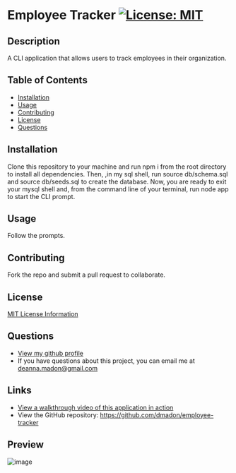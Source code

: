 
  
  # Employee Tracker [![License: MIT](https://img.shields.io/badge/License-MIT-yellow.svg)](https://opensource.org/licenses/MIT)

  ## Description
  A CLI application that allows users to track employees in their organization.

  ## Table of Contents

  * [Installation](#installation)
  * [Usage](#usage)
  * [Contributing](#contributing)
  * [License](#license)
  * [Questions](#questions)

  ## Installation
  Clone this repository to your machine and run npm i from the root directory to install all dependencies. Then, ,in  my sql shell, run source db/schema.sql and source db/seeds.sql to create the database. Now, you are ready to exit your mysql shell and, from the command line of your terminal, run node app to start the CLI prompt.

  ## Usage
  Follow the prompts.

  ## Contributing
  Fork the repo and submit a pull request to collaborate.


  ## License

  [MIT License Information](https://opensource.org/licenses/MIT)

  ## Questions

  * [View my github profile](https://github.com/dmadon)
  * If you have questions about this project, you can email me at deanna.madon@gmail.com

  ## Links
  * [View a walkthrough video of this application in action](https://drive.google.com/file/d/1h5-eh-_ar2j0zkfTWQkm_2GM3YMl8wTp/view?usp=sharing)
  * View the GitHub repository: https://github.com/dmadon/employee-tracker

  ## Preview
  
  ![image](https://user-images.githubusercontent.com/99852346/185541572-827eace9-a3e3-4030-a2c1-9905b6a65727.png)

